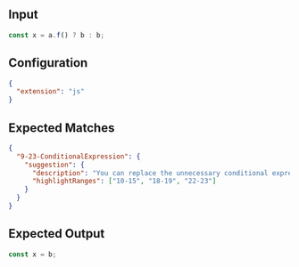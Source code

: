 
## Input
```javascript input
const x = a.f() ? b : b;
```

## Configuration
```json configuration
{
  "extension": "js"
}
```

## Expected Matches
```json expected matches
{
  "9-23-ConditionalExpression": {
    "suggestion": {
      "description": "You can replace the unnecessary conditional expression with its result.",
      "highlightRanges": ["10-15", "18-19", "22-23"]
    }
  }
}
```

## Expected Output
```javascript expected output
const x = b;
```
